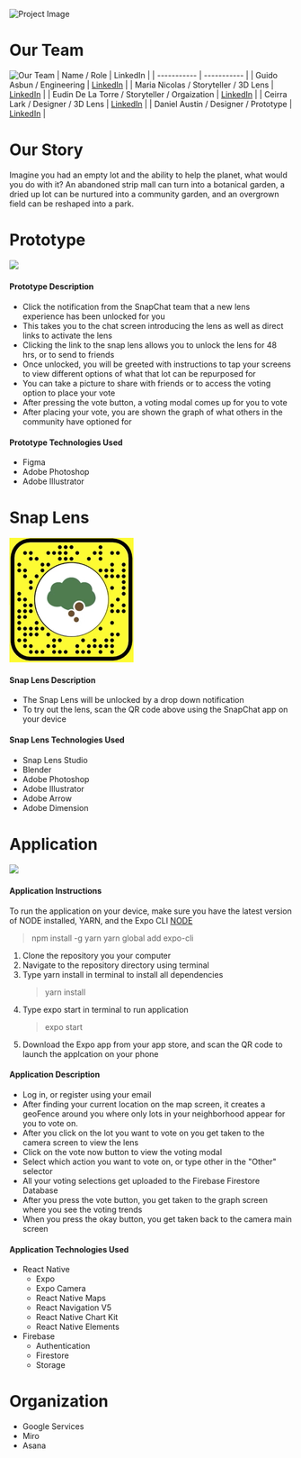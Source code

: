 ![Project Image](https://snap-academy-final.s3.amazonaws.com/dreamGreen2.png)

# Our Team

![Our Team](https://snap-academy-final.s3.amazonaws.com/ourTeam.png)
| Name / Role | LinkedIn |
| ----------- | ----------- |
| Guido Asbun / Engineering | [LinkedIn](https://www.youtube.com/watch?v=dQw4w9WgXcQ) |
| Maria Nicolas / Storyteller / 3D Lens | [LinkedIn](https://www.linkedin.com/in/mariaxnicolas/) |
| Eudin De La Torre / Storyteller / Orgaization | [LinkedIn](https://www.linkedin.com/in/eudin/) |
| Ceirra Lark / Designer / 3D Lens | [LinkedIn](https://www.linkedin.com/in/ceirra-l-85382538/) |
| Daniel Austin / Designer / Prototype | [LinkedIn](https://www.linkedin.com/in/imdanielaustin/) |

# Our Story

Imagine you had an empty lot and the ability to help the planet, what would you do with it? An abandoned strip mall can turn into a botanical garden, a dried up lot can be nurtured into a community garden, and an overgrown field can be reshaped into a park.

# Prototype


<img src="Assets/readme/prototype.gif">


#### Prototype Description

- Click the notification from the SnapChat team that a new lens experience has been unlocked for you
- This takes you to the chat screen introducing the lens as well as direct links to activate the lens
- Clicking the link to the snap lens allows you to unlock the lens for 48 hrs, or to send to friends
- Once unlocked, you will be greeted with instructions to tap your screens to view different options of what that lot can be repurposed for
- You can take a picture to share with friends or to access the voting option to place your vote
- After pressing the vote button, a voting modal comes up for you to vote
- After placing your vote, you are shown the graph of what others in the community have optioned for

#### Prototype Technologies Used

- Figma
- Adobe Photoshop
- Adobe Illustrator

# Snap Lens

![Project Image](Assets/readme/lens.png)


#### Snap Lens Description

- The Snap Lens will be unlocked by a drop down notification
- To try out the lens, scan the QR code above using the SnapChat app on your device

#### Snap Lens Technologies Used

- Snap Lens Studio
- Blender
- Adobe Photoshop
- Adobe Illustrator
- Adobe Arrow
- Adobe Dimension

# Application


<img src="Assets/readme/functionalDemo.gif">


#### Application Instructions

To run the application on your device, make sure you have the latest version of NODE installed, YARN, and the Expo CLI
[NODE]("https://nodejs.org/en/")

> npm install -g yarn
> yarn global add expo-cli

1. Clone the repository you your computer
2. Navigate to the repository directory using terminal
3. Type yarn install in terminal to install all dependencies
   > yarn install
4. Type expo start in terminal to run application
   > expo start
5. Download the Expo app from your app store, and scan the QR code to launch the applcation on your phone

#### Application Description

- Log in, or register using your email
- After finding your current location on the map screen, it creates a geoFence around you where only lots in your neighborhood appear for you to vote on.
- After you click on the lot you want to vote on you get taken to the camera screen to view the lens
- Click on the vote now button to view the voting modal
- Select which action you want to vote on, or type other in the "Other" selector
- All your voting selections get uploaded to the Firebase Firestore Database
- After you press the vote button, you get taken to the graph screen where you see the voting trends
- When you press the okay button, you get taken back to the camera main screen

#### Application Technologies Used

- React Native
  - Expo
  - Expo Camera
  - React Native Maps
  - React Navigation V5
  - React Native Chart Kit
  - React Native Elements
- Firebase
  - Authentication
  - Firestore
  - Storage

# Organization

- Google Services
- Miro
- Asana
